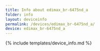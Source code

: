 ```yaml
---
title: Info about edimax_br-6475nd_a
folder: info
layout: deviceinfo
permalink: /devices/edimax_br-6475nd_a/
device: edimax_br-6475nd_a
---
```

{% include templates/device_info.md %}

